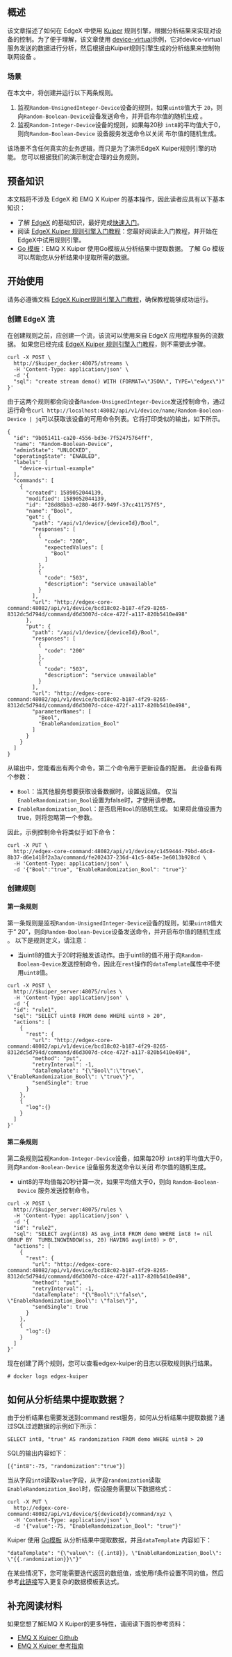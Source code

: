 

## 概述

该文章描述了如何在 EdgeX 中使用 [Kuiper](https://www.emqx.cn/products/kuiper) 规则引擎，根据分析结果来实现对设备的控制。为了便于理解，该文章使用 [device-virtual](https://github.com/edgexfoundry/device-virtual-go)示例，它对device-virtual服务发送的数据进行分析，然后根据由Kuiper规则引擎生成的分析结果来控制物联网设备 。

### 场景

在本文中，将创建并运行以下两条规则。

1. 监视`Random-UnsignedInteger-Device`设备的规则，如果`uint8`值大于 `20`，则向`Random-Boolean-Device`设备发送命令，并开启布尔值的随机生成 。
2. 监视`Random-Integer-Device`设备的规则，如果每20秒 `int8`的平均值大于0，则向`Random-Boolean-Device` 设备服务发送命令以关闭 布尔值的随机生成。

该场景不含任何真实的业务逻辑，而只是为了演示EdgeX Kuiper规则引擎的功能。 您可以根据我们的演示制定合理的业务规则。

## 预备知识

本文档将不涉及 EdgeX 和 EMQ X Kuiper 的基本操作，因此读者应具有以下基本知识：

- 了解 [EdgeX](https://docs.edgexfoundry.org/1.2/) 的基础知识，最好完成[快速入门](https://docs.edgexfoundry.org/1.2/getting-started/quick-start/)。
- 阅读 [EdgeX Kuiper 规则引擎入门教程](https://github.com/emqx/kuiper/blob/master/docs/en_US/edgex/edgex_rule_engine_tutorial.md)：您最好阅读此入门教程，并开始在EdgeX中试用规则引擎。
- [Go 模板](https://golang.org/pkg/text/template/)：EMQ X Kuiper 使用Go模板从分析结果中提取数据。 了解 Go 模板可以帮助您从分析结果中提取所需的数据。

## 开始使用

请务必遵循文档 [EdgeX Kuiper规则引擎入门教程](https://github.com/emqx/kuiper/blob/master/docs/en_US/edgex/edgex_rule_engine_tutorial.md)，确保教程能够成功运行。

### 创建 EdgeX 流

在创建规则之前，应创建一个流，该流可以使用来自 EdgeX 应用程序服务的流数据。 如果您已经完成 [EdgeX Kuiper 规则引擎入门教程](https://github.com/emqx/kuiper/blob/master/docs/en_US/edgex/edgex_rule_engine_tutorial.md)，则不需要此步骤。

```
curl -X POST \
  http://$kuiper_docker:48075/streams \
  -H 'Content-Type: application/json' \
  -d '{
  "sql": "create stream demo() WITH (FORMAT=\"JSON\", TYPE=\"edgex\")"
}'
```

由于这两个规则都会向设备`Random-UnsignedInteger-Device`发送控制命令，通过运行命令`curl http://localhost:48082/api/v1/device/name/Random-Boolean-Device | jq`可以获取该设备的可用命令列表。它将打印类似的输出，如下所示。

```
{
  "id": "9b051411-ca20-4556-bd3e-7f52475764ff",
  "name": "Random-Boolean-Device",
  "adminState": "UNLOCKED",
  "operatingState": "ENABLED",
  "labels": [
    "device-virtual-example"
  ],
  "commands": [
    {
      "created": 1589052044139,
      "modified": 1589052044139,
      "id": "28d88bb3-e280-46f7-949f-37cc411757f5",
      "name": "Bool",
      "get": {
        "path": "/api/v1/device/{deviceId}/Bool",
        "responses": [
          {
            "code": "200",
            "expectedValues": [
              "Bool"
            ]
          },
          {
            "code": "503",
            "description": "service unavailable"
          }
        ],
        "url": "http://edgex-core-command:48082/api/v1/device/bcd18c02-b187-4f29-8265-8312dc5d794d/command/d6d3007d-c4ce-472f-a117-820b5410e498"
      },
      "put": {
        "path": "/api/v1/device/{deviceId}/Bool",
        "responses": [
          {
            "code": "200"
          },
          {
            "code": "503",
            "description": "service unavailable"
          }
        ],
        "url": "http://edgex-core-command:48082/api/v1/device/bcd18c02-b187-4f29-8265-8312dc5d794d/command/d6d3007d-c4ce-472f-a117-820b5410e498",
        "parameterNames": [
          "Bool",
          "EnableRandomization_Bool"
        ]
      }
    }
  ]
}
```

从输出中，您能看出有两个命令，第二个命令用于更新设备的配置。 此设备有两个参数：

- `Bool`：当其他服务想要获取设备数据时，设置返回值。 仅当`EnableRandomization_Bool`设置为false时，才使用该参数。
- `EnableRandomization_Bool`：是否启用`Bool`的随机生成。 如果将此值设置为true，则将忽略第一个参数。

因此，示例控制命令将类似于如下命令：

```
curl -X PUT \
  http://edgex-core-command:48082/api/v1/device/c1459444-79bd-46c8-8b37-d6e1418f2a3a/command/fe202437-236d-41c5-845e-3e6013b928cd \
  -H 'Content-Type: application/json' \
  -d '{"Bool":"true", "EnableRandomization_Bool": "true"}'
```

### 创建规则

#### 第一条规则

第一条规则是监视`Random-UnsignedInteger-Device`设备的规则，如果`uint8`值大于“ 20”，则向`Random-Boolean-Device`设备发送命令，并开启布尔值的随机生成 。 以下是规则定义，请注意：

- 当uint8的值大于20时将触发该动作。由于uint8的值不用于向`Random-Boolean-Device`发送控制命令，因此在`rest`操作的`dataTemplate`属性中不使用`uint8`值。

```
curl -X POST \
  http://$kuiper_server:48075/rules \
  -H 'Content-Type: application/json' \
  -d '{
  "id": "rule1",
  "sql": "SELECT uint8 FROM demo WHERE uint8 > 20",
  "actions": [
    {
      "rest": {
        "url": "http://edgex-core-command:48082/api/v1/device/bcd18c02-b187-4f29-8265-8312dc5d794d/command/d6d3007d-c4ce-472f-a117-820b5410e498",
        "method": "put",
        "retryInterval": -1,
        "dataTemplate": "{\"Bool\":\"true\", \"EnableRandomization_Bool\": \"true\"}",
        "sendSingle": true
      }
    },
    {
      "log":{}
    }
  ]
}'
```

#### 第二条规则

第二条规则监视`Random-Integer-Device`设备，如果每20秒 `int8`的平均值大于0，则向`Random-Boolean-Device` 设备服务发送命令以关闭 布尔值的随机生成。

- uint8的平均值每20秒计算一次，如果平均值大于0，则向 `Random-Boolean-Device` 服务发送控制命令。

```
curl -X POST \
  http://$kuiper_server:48075/rules \
  -H 'Content-Type: application/json' \
  -d '{
  "id": "rule2",
  "sql": "SELECT avg(int8) AS avg_int8 FROM demo WHERE int8 != nil GROUP BY  TUMBLINGWINDOW(ss, 20) HAVING avg(int8) > 0",
  "actions": [
    {
      "rest": {
        "url": "http://edgex-core-command:48082/api/v1/device/bcd18c02-b187-4f29-8265-8312dc5d794d/command/d6d3007d-c4ce-472f-a117-820b5410e498",
        "method": "put",
        "retryInterval": -1,
        "dataTemplate": "{\"Bool\":\"false\", \"EnableRandomization_Bool\": \"false\"}",
        "sendSingle": true
      }
    },
    {
      "log":{}
    }
  ]
}'
```

现在创建了两个规则，您可以查看edgex-kuiper的日志以获取规则执行结果。

```
# docker logs edgex-kuiper
```

## 如何从分析结果中提取数据？

由于分析结果也需要发送到command rest服务，如何从分析结果中提取数据？通过SQL过滤数据的示例如下所示：

```
SELECT int8, "true" AS randomization FROM demo WHERE uint8 > 20
```

SQL的输出内容如下：

```
[{"int8":-75, "randomization":"true"}]
```

当从字段`int8`读取`value`字段，从字段`randomization`读取`EnableRandomization_Bool`时，假设服务需要以下数据格式：

```
curl -X PUT \
  http://edgex-core-command:48082/api/v1/device/${deviceId}/command/xyz \
  -H 'Content-Type: application/json' \
  -d '{"value":-75, "EnableRandomization_Bool": "true"}'
```

Kuiper 使用 [Go模板](https://golang.org/pkg/text/template/) 从分析结果中提取数据，并且`dataTemplate` 内容如下：

```
"dataTemplate": "{\"value\": {{.int8}}, \"EnableRandomization_Bool\": \"{{.randomization}}\"}"
```

在某些情况下，您可能需要迭代返回的数组值，或使用if条件设置不同的值，然后参考[此链接](https://golang.org/pkg/text/template/#hdr-Actions)写入更复杂的数据模板表达式。

## 补充阅读材料

如果您想了解EMQ X Kuiper的更多特性，请阅读下面的参考资料：

- [EMQ X Kuiper Github](https://github.com/emqx/kuiper/)
- [EMQ X Kuiper 参考指南](https://github.com/emqx/kuiper/blob/edgex/docs/en_US/reference.md)

